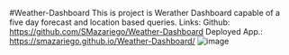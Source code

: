 #Weather-Dashboard
This is project is Werather Dashboard capable of a five day forecast and location based queries. 
Links: Github: https://github.com/SMazariego/Weather-Dashboard
       Deployed App.:  https://smazariego.github.io/Weather-Dashboard/
       ![image](https://user-images.githubusercontent.com/102334091/178119789-1e961598-cccf-47f9-a904-04fb2a30cdd1.png)
